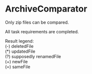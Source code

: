 # ArchiveComparator

Only zip files can be compared.

All task requirements are completed.

Result legend:<br>
(-) deletedFile<br>
(*) updatedFile<br>
(?) supposedly renamedFile<br>
(+) newFile<br>
(=) sameFile<br>
